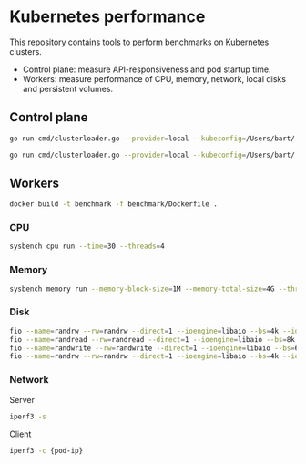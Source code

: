 # Kubernetes performance

This repository contains tools to perform benchmarks on Kubernetes clusters.

- Control plane: measure API-responsiveness and pod startup time.
- Workers: measure performance of CPU, memory, network, local disks and persistent volumes.

## Control plane

```bash
go run cmd/clusterloader.go --provider=local --kubeconfig=/Users/bart/.kube/config --testconfig=testing/density/config.yaml --report-dir=reports/
```

```bash
go run cmd/clusterloader.go --provider=local --kubeconfig=/Users/bart/.kube/config --testconfig=testing/load/config.yaml --report-dir=reports/
```

## Workers

```bash
docker build -t benchmark -f benchmark/Dockerfile .
```

### CPU

```bash
sysbench cpu run --time=30 --threads=4
```

### Memory

```bash
sysbench memory run --memory-block-size=1M --memory-total-size=4G --threads=4
```

### Disk

```bash
fio --name=randrw --rw=randrw --direct=1 --ioengine=libaio --bs=4k --iodepth=256 --numjobs=4 --size=1G --runtime=30 --group_reporting --filename=/tmp/test
fio --name=randread --rw=randread --direct=1 --ioengine=libaio --bs=8k --numjobs=16 --size=1G --runtime=30 --group_reporting --filename=/tmp/test
fio --name=randwrite --rw=randwrite --direct=1 --ioengine=libaio --bs=64k --numjobs=8 --size=512m --runtime=30 --group_reporting --filename=/tmp/test
fio --name=randrw --rw=randrw --direct=1 --ioengine=libaio --bs=4k --iodepth=256 --numjobs=4 --size=1G --runtime=30 --group_reporting --filename=/tmp/test
```

### Network

Server

```bash
iperf3 -s
```

Client

```bash
iperf3 -c {pod-ip}
```
